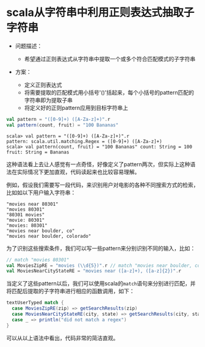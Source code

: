 # scala从字符串中利用正则表达式抽取子字符串

* 问题描述：
  * 希望通过正则表达式从字符串中提取一个或多个符合匹配模式的子字符串
  
* 方案：
  * 定义正则表达式
  * 将需要提取的匹配模式用小括号'()'括起来，每个小括号的pattern匹配的字符串即为提取子串
  * 将定义好的正则pattern应用到目标字符串上
  
```scala
val pattern = "([0-9]+) ([A-Za-z]+)".r
val pattern(count, fruit) = "100 Bananas"
```

```
scala> val pattern = "([0-9]+) ([A-Za-z]+)".rpattern: scala.util.matching.Regex = ([0-9]+) ([A-Za-z]+)scala> val pattern(count, fruit) = "100 Bananas" count: String = 100fruit: String = Bananas

```

这种语法看上去让人感觉有一点奇怪，好像定义了pattern两次，但实际上这种语法在实际情况下更加直观，代码读起来也比较容易理解。

例如，假设我们需要写一段代码，来识别用户对电影的各种不同搜索方式的检索，比如如以下用户输入字符串：

```
"movies near 80301""movies 80301""80301 movies""movie: 80301""movies: 80301""movies near boulder, co""movies near boulder, colorado"
```

为了识别这些搜索条件，我们可以写一些pattern来分别识别不同的输入，比如：

```scala
// match "movies 80301"val MoviesZipRE = "movies (\\d{5})".r // match "movies near boulder, co"val MoviesNearCityStateRE = "movies near ([a-z]+), ([a-z]{2})".r
```

当定义了这些pattern以后，我们可以使用scala的`match`语句来分别进行匹配，并将匹配后提取的子字符串进行相应的函数调用，如下：

```scala
textUserTyped match {
  case MoviesZipRE(zip) => getSearchResults(zip)
  case MoviesNearCityStateRE(city, state) => getSearchResults(city, state) 
  case _ => println("did not match a regex")
}
```

可以从以上语法中看出，代码非常的简洁直观。
